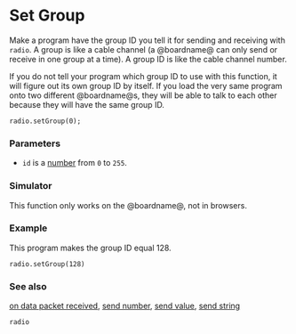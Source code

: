 # Set Group

Make a program have the group ID you tell it for sending and receiving with `radio`. A group is like a cable channel (a @boardname@ can only send or receive in one group at a time). A group ID is like the cable channel number.

If you do not tell your program which group ID to use with this function, it will figure out its own group ID by itself. If you load the very same program onto two different @boardname@s, they will be able to talk to each other because they will have the same group ID.

```sig
radio.setGroup(0);
```

### Parameters

* `id` is a [number](/reference/types/number) from `0` to `255`.

### Simulator

This function only works on the @boardname@, not in browsers.

### Example

This program makes the group ID equal 128.

```blocks
radio.setGroup(128)
```

### See also

[on data packet received](/reference/radio/on-data-packet-received), [send number](/reference/radio/send-number), [send value](/reference/radio/send-value), [send string](/reference/radio/send-string)

```package
radio
```